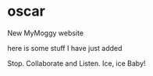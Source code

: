 oscar
=====

New MyMoggy website

here is some stuff I have just added

Stop. Collaborate and Listen. Ice, ice Baby!

